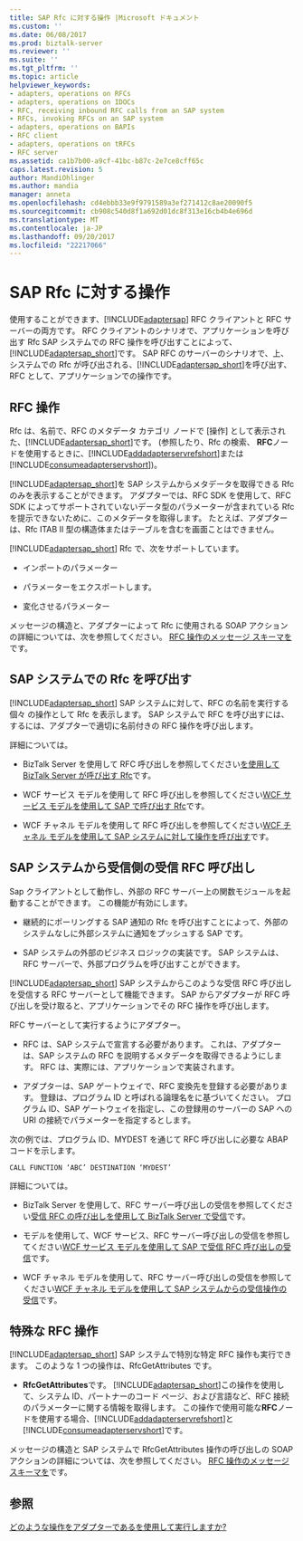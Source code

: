 ```yaml
---
title: SAP Rfc に対する操作 |Microsoft ドキュメント
ms.custom: ''
ms.date: 06/08/2017
ms.prod: biztalk-server
ms.reviewer: ''
ms.suite: ''
ms.tgt_pltfrm: ''
ms.topic: article
helpviewer_keywords:
- adapters, operations on RFCs
- adapters, operations on IDOCs
- RFC, receiving inbound RFC calls from an SAP system
- RFCs, invoking RFCs on an SAP system
- adapters, operations on BAPIs
- RFC client
- adapters, operations on tRFCs
- RFC server
ms.assetid: ca1b7b00-a9cf-41bc-b87c-2e7ce8cff65c
caps.latest.revision: 5
author: MandiOhlinger
ms.author: mandia
manager: anneta
ms.openlocfilehash: cd4ebbb33e9f9791589a3ef271412c8ae20090f5
ms.sourcegitcommit: cb908c540d8f1a692d01dc8f313e16cb4b4e696d
ms.translationtype: MT
ms.contentlocale: ja-JP
ms.lasthandoff: 09/20/2017
ms.locfileid: "22217066"
---
```

# <a name="operations-on-rfcs-in-sap"></a>SAP Rfc に対する操作
使用することができます、[!INCLUDE[adaptersap](../../includes/adaptersap-md.md)] RFC クライアントと RFC サーバーの両方です。 RFC クライアントのシナリオで、アプリケーションを呼び出す Rfc SAP システムでの RFC 操作を呼び出すことによって、[!INCLUDE[adaptersap_short](../../includes/adaptersap-short-md.md)]です。 SAP RFC のサーバーのシナリオで、上、システムでの Rfc が呼び出される、[!INCLUDE[adaptersap_short](../../includes/adaptersap-short-md.md)]を呼び出す、RFC として、アプリケーションでの操作です。  
  
## <a name="rfc-operations"></a>RFC 操作  
 Rfc は、名前で、RFC のメタデータ カテゴリ ノードで [操作] として表示された、[!INCLUDE[adaptersap_short](../../includes/adaptersap-short-md.md)]です。 (参照したり、Rfc の検索、 **RFC**ノードを使用するときに、[!INCLUDE[addadapterservrefshort](../../includes/addadapterservrefshort-md.md)]または[!INCLUDE[consumeadapterservshort](../../includes/consumeadapterservshort-md.md)])。  
  
 [!INCLUDE[adaptersap_short](../../includes/adaptersap-short-md.md)]を SAP システムからメタデータを取得できる Rfc のみを表示することができます。 アダプターでは、RFC SDK を使用して、RFC SDK によってサポートされていないデータ型のパラメーターが含まれている Rfc を提示できないために、このメタデータを取得します。 たとえば、アダプターは、Rfc ITAB II 型の構造体またはテーブルを含むを画面ことはできません。  
  
 [!INCLUDE[adaptersap_short](../../includes/adaptersap-short-md.md)] Rfc で、次をサポートしています。  
  
-   インポートのパラメーター  
  
-   パラメーターをエクスポートします。  
  
-   変化させるパラメーター  
  
 メッセージの構造と、アダプターによって Rfc に使用される SOAP アクションの詳細については、次を参照してください。 [RFC 操作のメッセージ スキーマを](../../adapters-and-accelerators/adapter-sap/message-schemas-for-rfc-operations.md)です。  
  
## <a name="invoking-rfcs-on-an-sap-system"></a>SAP システムでの Rfc を呼び出す  
 [!INCLUDE[adaptersap_short](../../includes/adaptersap-short-md.md)] SAP システムに対して、RFC の名前を実行する個々 の操作として Rfc を表示します。 SAP システムで RFC を呼び出すには、するには、アダプターで適切に名前付きの RFC 操作を呼び出します。  
  
 詳細については。  
  
-   BizTalk Server を使用して RFC 呼び出しを参照してください[を使用して BizTalk Server が呼び出す Rfc](../../adapters-and-accelerators/adapter-sap/invoke-rfcs-in-sap-using-biztalk-server.md)です。  
  
-   WCF サービス モデルを使用して RFC 呼び出しを参照してください[WCF サービス モデルを使用して SAP で呼び出す Rfc](../../adapters-and-accelerators/adapter-sap/invoke-rfcs-in-sap-using-the-wcf-service-model.md)です。  
  
-   WCF チャネル モデルを使用して RFC 呼び出しを参照してください[WCF チャネル モデルを使用して SAP システムに対して操作を呼び出す](../../adapters-and-accelerators/adapter-sap/invoke-operations-on-the-sap-system-using-the-wcf-channel-model.md)です。  
  
## <a name="receiving-inbound-rfc-calls-from-an-sap-system"></a>SAP システムから受信側の受信 RFC 呼び出し  
 Sap クライアントとして動作し、外部の RFC サーバー上の関数モジュールを起動することができます。 この機能が有効にします。  
  
-   継続的にポーリングする SAP 通知の Rfc を呼び出すことによって、外部のシステムなしに外部システムに通知をプッシュする SAP です。  
  
-   SAP システムの外部のビジネス ロジックの実装です。 SAP システムは、RFC サーバーで、外部プログラムを呼び出すことができます。  
  
 [!INCLUDE[adaptersap_short](../../includes/adaptersap-short-md.md)] SAP システムからこのような受信 RFC 呼び出しを受信する RFC サーバーとして機能できます。 SAP からアダプターが RFC 呼び出しを受け取ると、アプリケーションでその RFC 操作を呼び出します。  
  
 RFC サーバーとして実行するようにアダプター。  
  
-   RFC は、SAP システムで宣言する必要があります。 これは、アダプターは、SAP システムの RFC を説明するメタデータを取得できるようにします。 RFC は、実際には、アプリケーションで実装されます。  
  
-   アダプターは、SAP ゲートウェイで、RFC 変換先を登録する必要があります。 登録は、プログラム ID と呼ばれる論理名をに基づいてください。 プログラム ID、SAP ゲートウェイを指定し、この登録用のサーバーの SAP への URI の接続でパラメーターを指定するとします。  
  
 次の例では、プログラム ID、MYDEST を通じて RFC 呼び出しに必要な ABAP コードを示します。  
  
```  
CALL FUNCTION ‘ABC’ DESTINATION ‘MYDEST’  
```  
  
 詳細については。  
  
-   BizTalk Server を使用して、RFC サーバー呼び出しの受信を参照してください[受信 RFC の呼び出しを使用して BizTalk Server で受信](../../adapters-and-accelerators/adapter-sap/receive-inbound-rfc-calls-from-sap-using-biztalk-server.md)です。  
  
-   モデルを使用して、WCF サービス、RFC サーバー呼び出しの受信を参照してください[WCF サービス モデルを使用して SAP で受信 RFC 呼び出しの受信](../../adapters-and-accelerators/adapter-sap/receive-inbound-rfc-calls-in-sap-using-the-wcf-service-model.md)です。  
  
-   WCF チャネル モデルを使用して、RFC サーバー呼び出しの受信を参照してください[WCF チャネル モデルを使用して SAP システムからの受信操作の受信](../../adapters-and-accelerators/adapter-sap/receive-inbound-operations-from-the-sap-system-using-the-wcf-channel-model.md)です。  
  
## <a name="special-rfc-operations"></a>特殊な RFC 操作  
 [!INCLUDE[adaptersap_short](../../includes/adaptersap-short-md.md)] SAP システムで特別な特定 RFC 操作も実行できます。 このような 1 つの操作は、RfcGetAttributes です。  
  
-   **RfcGetAttributes**です。 [!INCLUDE[adaptersap_short](../../includes/adaptersap-short-md.md)]この操作を使用して、システム ID、パートナーのコード ページ、および言語など、RFC 接続のパラメーターに関する情報を取得します。 この操作で使用可能な**RFC**ノードを使用する場合、[!INCLUDE[addadapterservrefshort](../../includes/addadapterservrefshort-md.md)]と[!INCLUDE[consumeadapterservshort](../../includes/consumeadapterservshort-md.md)]です。  
  
 メッセージの構造と SAP システムで RfcGetAttributes 操作の呼び出しの SOAP アクションの詳細については、次を参照してください。 [RFC 操作のメッセージ スキーマを](../../adapters-and-accelerators/adapter-sap/message-schemas-for-rfc-operations.md)です。  
  
## <a name="see-also"></a>参照  
 [どのような操作をアダプターであるを使用して実行しますか?](https://msdn.microsoft.com/library/cc185219(v=bts.10).aspx)